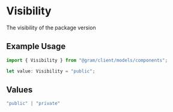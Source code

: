 # Visibility

The visibility of the package version

## Example Usage

```typescript
import { Visibility } from "@gram/client/models/components";

let value: Visibility = "public";
```

## Values

```typescript
"public" | "private"
```